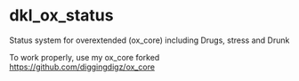# dkl_ox_status
Status system for overextended (ox_core) including Drugs, stress and Drunk

To work properly, use my ox_core forked
https://github.com/diggingdigz/ox_core
